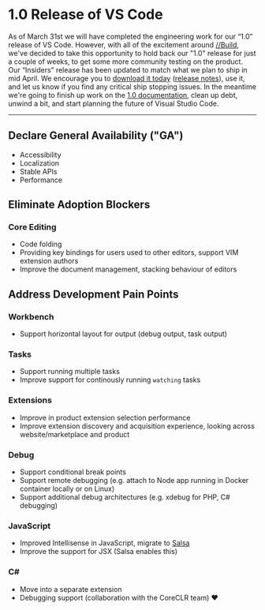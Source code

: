 # 1.0 Release of VS Code

As of March 31st we will have completed the engineering work for our “1.0” release of VS Code. However, with all of the excitement around [//Build](https://build.microsoft.com/), we've decided to take this opportunity to hold back our "1.0" release for just a couple of weeks, to get some more community testing on the product. Our “Insiders” release has been updated to match what we plan to ship in mid April. We encourage you to [download it today](http://code.visualstudio.com/insiders?wt.mc_id=DX_835018&utm_source=blogs&utm_medium=ms%20editorial&utm_campaign=GH%20Roadmap%201-0%20Update) ([release notes](https://github.com/Microsoft/vscode-docs/blob/vnext/release-notes/latest.md)), use it, and let us know if you find any critical ship stopping issues. In the meantime we're going to finish up work on the [1.0 documentation](https://github.com/Microsoft/vscode-docs/tree/vnext/docs), clean up debt, unwind a bit, and start planning the future of Visual Studio Code.

----

## Declare General Availability ("GA")
* Accessibility
* Localization
* Stable APIs
* Performance
	
## Eliminate Adoption Blockers
### Core Editing
* Code folding
* Providing key bindings for users used to other editors, support VIM extension authors
* Improve the document management, stacking behaviour of editors

## Address Development Pain Points
### Workbench
* Support horizontal layout for output (debug output, task output)

### Tasks
* Support running multiple tasks
* Improve support for continously running `watching` tasks

### Extensions
* Improve in product extension selection performance
* Improve extension discovery and acquisition experience, looking across website/marketplace and product

### Debug
* Support conditional break points
* Support remote debugging (e.g. attach to Node app running in Docker container locally or on Linux)
* Support additional debug architectures (e.g. xdebug for PHP, C# debugging)

### JavaScript
* Improved Intellisense in JavaScript, migrate to [Salsa](https://github.com/Microsoft/TypeScript/issues/4789)
* Improve the support for JSX (Salsa enables this)

### C# 
* Move into a separate extension
* Debugging support (collaboration with the CoreCLR team) :heart:
